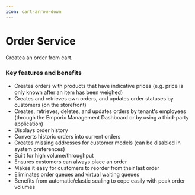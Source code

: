 ```yaml
---
icon: cart-arrow-down
---
```


# Order Service

Createa an order from cart.

### Key features and benefits

* Creates orders with products that have indicative prices (e.g. price is only known after an item has been weighed)
* Creates and retrieves own orders, and updates order statuses by customers (on the storefront)
* Creates, retrieves, deletes, and updates orders by tenant's employees (through the Emporix Management Dashboard or by using a third-party application)
* Displays order history
* Converts historic orders into current orders
* Creates missing addresses for customer models (can be disabled in system preferences)
* Built for high volume/throughput
* Ensures customers can always place an order
* Makes it easy for customers to reorder from their last order
* Eliminates order queues and virtual waiting queues
* Benefits from automatic/elastic scaling to cope easily with peak order volumes
